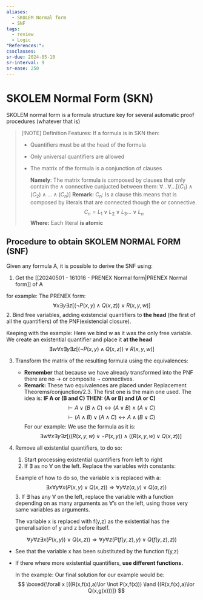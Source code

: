 ```yaml
---
aliases:
  - SKOLEM Normal form
  - SNF
tags:
  - review
  - Logic
"References:": 
cssclasses:
sr-due: 2024-05-10
sr-interval: 9
sr-ease: 250
---
```

# SKOLEM Normal Form (SKN)
SKOLEM normal form is a formula structure key for several automatic proof procedures (whatever that is)

> [!NOTE] Definition
> Features: If a formula is in SKN then:
> + Quantifiers must be at the head of the formula
> + Only universal quantifiers are allowed
> + The matrix of the formula is a conjunction of clauses 
> 	
> 	**Namely**: 
> 	The matrix formula is composed by clauses that only contain the $\land$ connective cunjucted between them: $\forall ... \forall ... [(C_1)\land(C_2)\land…\land (C_n)]$
> 	**Remark:**
> 	$C_n$: Is a clause this means that is composed by literals that are connected though the or connective.
> 	$$
> 	 C_n = L_1 \lor L_2 \lor L_3 ...\lor L_n
> 	 $$
> 	**Where:** Each literal **is atomic**
> 	


## Procedure to obtain SKOLEM NORMAL FORM (SNF)
Given any formula A, it is possible to derive the SNF using:
1. Get the [[20240501 - 161016 - PRENEX Normal form|PRENEX Normal form]] of A

for example: The PRENEX form: 
$$
\forall x \exists y \exists z [(\lnot P(x,y)\land Q(x,z))\lor R(x,y,w)]
$$
2. Bind free variables, adding existencial quantifiers to **the head** (the first of all the quantifiers) of the PNF(existencial closure). 

Keeping with the example:
Here we bind w as it was the only free variable. We create an existential quantifier and place it **at the head**
$$
\exists w\forall x \exists y \exists z [(\lnot P(x,y)\land Q(x,z))\lor R(x,y,w)]
$$

3. Transform the matrix of the resulting formula using the equivalences: 
	+ **Remember** that because we have already transformed into the PNF there are no $\rightarrow$ or composite $\lnot$ connectives.
	+ **Remark:** These two equivalences are placed under Replacement Theorems/conjunction/2.3. The first one is the main one used. The idea is: **IF A or (B and C) THEN: (A or B) and (A or C)**
$$
	\vdash A\lor(B\land C)\leftrightarrow(A\lor B)\land (A\lor C)
$$
$$
\vdash(A\land B)\lor(A\land C)\leftrightarrow A\land(B\lor C)
$$
For our example: We use the formula as it is: 
$$
\exists w\forall x \exists y \exists z [((R(x,y,w)\lor \lnot P(x,y)) \land ((R(x,y,w)\lor Q(x,z))]
$$

4. Remove all existential quantifiers, to do so: 
	1. Start processing existential quantifiers from left to right
	2. If $\exists$ as no $\forall$ on the left. Replace the variables with constants:
	
	Example of how to do so, the variable x is replaced with a:
	$$
	\exists x \forall y \forall x(P(x,y)\lor Q(x,z)) \Rightarrow \forall y \forall z(a,y) \lor Q(a,z))
	$$
	3. If $\exists$ has any $\forall$ on the left, replace the variable with a function depending on as many arguments as $\forall$’s on the left, using those very same variables as arguments.

	The variable x is replaced with f(y,z) as the existential has the generalisation of y and z before itself.

$$
\forall y\forall z\exists x(P(x,y)) \lor Q(x,z)) \Rightarrow \forall y \forall z (P(f(y,z), y ) \lor Q(f(y,z),z))
$$
+ See that the variable x has been substituted by the function f(y,z)
+ If there where more existential quantifiers, **use different functions.** 
   
  
	In the example: Our final solution for our example would be: 
	$$
	 \boxed{\forall x [((R(x,f(x),a)\lor \lnot P(x,f(x))) \land ((R(x,f(x),a)\lor Q(x,g(x)))]}
	 $$
	
